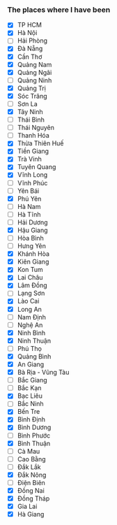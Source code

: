 ### The places where I have been

- [x] TP HCM
- [x] Hà Nội
- [ ] Hải Phòng
- [x] Đà Nẵng
- [x] Cần Thơ
- [x] Quảng Nam
- [x] Quảng Ngãi
- [ ] Quảng Ninh
- [x] Quảng Trị
- [x] Sóc Trăng
- [ ] Sơn La
- [x] Tây Ninh
- [ ] Thái Bình
- [ ] Thái Nguyên
- [ ] Thanh Hóa
- [x] Thừa Thiên Huế
- [x] Tiền Giang
- [x] Trà Vinh
- [x] Tuyên Quang
- [x] Vĩnh Long
- [ ] Vĩnh Phúc
- [ ] Yên Bái
- [x] Phú Yên
- [ ] Hà Nam
- [ ] Hà Tĩnh
- [ ] Hải Dương
- [x] Hậu Giang
- [ ] Hòa Bình
- [ ] Hưng Yên
- [x] Khánh Hòa
- [x] Kiên Giang
- [x] Kon Tum
- [x] Lai Châu
- [x] Lâm Đồng
- [ ] Lạng Sơn
- [x] Lào Cai
- [x] Long An
- [ ] Nam Định
- [ ] Nghệ An
- [x] Ninh Bình
- [x] Ninh Thuận
- [ ] Phú Thọ
- [x] Quảng Bình
- [x] An Giang
- [x] Bà Rịa - Vũng Tàu
- [ ] Bắc Giang
- [ ] Bắc Kạn
- [x] Bạc Liêu
- [ ] Bắc Ninh
- [x] Bến Tre
- [x] Bình Định
- [x] Bình Dương
- [ ] Bình Phước
- [x] Bình Thuận
- [ ] Cà Mau
- [ ] Cao Bằng
- [ ] Đắk Lắk
- [x] Đắk Nông
- [ ] Điện Biên
- [x] Đồng Nai
- [x] Đồng Tháp
- [x] Gia Lai
- [x] Hà Giang
